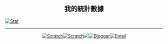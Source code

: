 ## <center>我的統計數據</center>
<!--![CharlieHandwriting](https://github-readme-stats.vercel.app/api/pin/?username=charlie-moomoo&repo=CharlieHandwriting)-->
[![Stat](https://github-readme-stats.vercel.app/api?username=charlie-moomoo&hide=contribs,prs,issues,stars&theme=gruvbox&include_all_commits=true&show_icons=true)](#)

<!--[![Scratch Recommended Project](https://cdn2.scratch.mit.edu/get_image/project/490426608_480x360.png)<br/>
進度條 100%Pen on Scratch]--><!--(https://scratch.mit.edu/projects/490426608/)-->
---
<!--[![Scratch](https://cdn.icon-icons.com/icons2/2699/PNG/64/mit_scratch_logo_icon_170949.png)](https://scratch.mit.edu/users/kiwichang2017)
[![Scratch](https://cdn.icon-icons.com/icons2/2699/PNG/64/mit_scratch_logo_icon_170949.png)](https://scratch.mit.edu/users/charlie-moomoo)
<a href="https://charlie-moomoo.github.io/discord/"><img src="https://cdn.icon-icons.com/icons2/2108/PNG/64/discord_icon_130958.png" border="0" /></a>
[![Blogger](https://cdn.icon-icons.com/icons2/1996/PNG/64/blog_blogger_business_news_web_website_icon_123264.png)](https://charlie-moomoo.blogspot.com)
[![Email]--><!--(https://cdn.--><!--icon-icons.com/icons2/272/PNG/64/Email_30017.png)](mailto:charliemoomoo@yandex.com)-->
<center><a href="https://scratch.mit.edu/users/kiwichang2017"><img alt="Scratch" border="0" src="https://scratch.mit.edu/favicon.ico" title="" / /></a><a href="https://scratch.mit.edu/users/charlie-moomoo"><img alt="Scratch" border="0" src="https://scratch.mit.edu/favicon.ico" title="" / /></a><a href="https://charlie-moomoo.github.io/discord"><img border="0" src="https://cdn.icon-icons.com/icons2/2108/PNG/32/discord_icon_130958.png" / /></a><a href="https://charlie-moomoo.blogspot.com/"><img alt="Blogger" border="0" src="https://cdn.icon-icons.com/icons2/1996/PNG/32/blog_blogger_business_news_web_website_icon_123264.png" title="" / /></a><a href="mailto:charliemoomoo@yandex.com"><img alt="Email" border="0" src="https://cdn.icon-icons.com/icons2/272/PNG/32/Email_30017.png" title="" / /></a></center>
